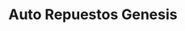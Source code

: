 ---
title: "Auto Repuestos Genesis"
url: /san-pedro-sula/auto-repuestos-genesis/
shop: Autoteile
---
